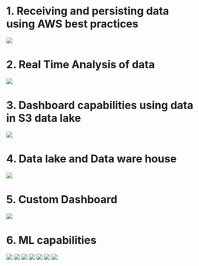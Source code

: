 # 1. Receiving and persisting data using AWS best practices
<img src="images/1.png">

# 2. Real Time Analysis of data
<img src="images/2.png">

# 3. Dashboard capabilities using data in S3 data lake
<img src="images/3.png">

# 4. Data lake and Data ware house
<img src="images/4.png">

# 5. Custom Dashboard
<img src="images/5.png">

# 6. ML capabilities
<img src="images/6.png">

<img src="images/Step1.png">

<img src="images/Step2.png">

<img src="images/Step3.png">

<img src="images/Step4.png">

<img src="images/Step5.png">

<img src="images/Step6.png">
